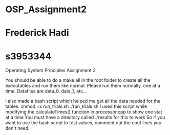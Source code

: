# OSP_Assignment2 
# Frederick Hadi
# s3953344
Operating System Principles Assignment 2

You should be able to do a make all in the root folder to create all the executables and run them like normal.
Please run them normally, one at a time. Datafiles are data_0, data_1, etc...

I also made a bash script which helped me get all the data needed for the tables.
  chmod +x run_trials.sh
  ./run_trials.sh
I used this script while modifying the calculateTimes() function in processor.cpp to show one stat at a time
You must have a directory called ./results for this to work
So if you want to use the bash script to test values, comment out the cout lines you don't need.

